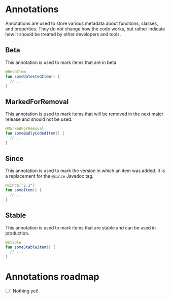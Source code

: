 # Annotations

Annotations are used to store various metadata about functions, classes, and properties. They do not change how the code works, but rather indicate how it should be treated by other developers and tools.

## Beta
This annotation is used to mark items that are in beta.
```kotlin
@BetaItem
fun someUntestedItem() {
  // ...
}
```

## MarkedForRemoval
This annotation is used to mark items that will be removed in the next major release and should not be used.
```kotlin
@MarkedForRemoval
fun someBadlyCodedItem() {
  // ...
}
```

## Since
This annotation is used to mark the version in which an item was added. It is a replacement for the `@since` Javadoc tag.
```kotlin
@Since("2.2")
fun someItem() {
  // ...
}
```

## Stable
This annotation is used to mark items that are stable and can be used in production.
```kotlin
@Stable
fun someStableItem() {
  // ...
}
```

# Annotations roadmap
- [ ] Nothing yet!